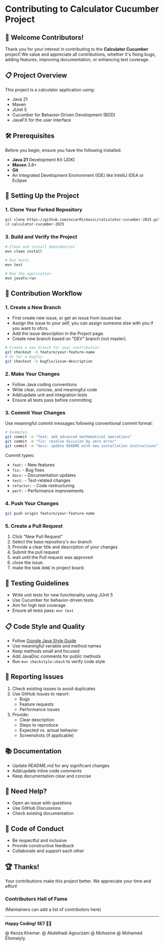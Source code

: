 # Contributing to Calculator Cucumber Project

## 🎉 Welcome Contributors!

Thank you for your interest in contributing to the **Calculator Cucumber** project! We value and appreciate all contributions, whether it's fixing bugs, adding features, improving documentation, or enhancing test coverage.

## 📋 Project Overview

This project is a calculator application using:
- Java 21
- Maven
- JUnit 5
- Cucumber for Behavior-Driven Development (BDD)
- JavaFX for the user interface

## 🛠 Prerequisites

Before you begin, ensure you have the following installed:

- **Java 21** Development Kit (JDK)
- **Maven** 3.8+ 
- **Git**
- An Integrated Development Environment (IDE) like IntelliJ IDEA or Eclipse

## 🚀 Setting Up the Project

### 1. Clone Your Forked Repository

```bash
git clone https://github.com/oscarRickovic/calculator-cucumber-2025.git
cd calculator-cucumber-2025
```

### 3. Build and Verify the Project

```bash
# Clean and install dependencies
mvn clean install

# Run tests
mvn test

# Run the application
mvn javafx:run
```

## 🤝 Contribution Workflow

### 1. Create a New Branch

- First create new issue, or get an issue from issues bar.
- Assign the issue to your self, you can assign someone else with you if you want to ofcrs.
- Add the issue description in the Project page.
- Create new branch based on "DEV" branch (not master).

```bash
# Create a new branch for your contribution
git checkout -b feature/your-feature-name
# Or for a bugfix
git checkout -b bugfix/issue-description
```

### 2. Make Your Changes

- Follow Java coding conventions
- Write clear, concise, and meaningful code
- Add/update unit and integration tests
- Ensure all tests pass before committing

### 3. Commit Your Changes

Use meaningful commit messages following conventional commit format:

```bash
# Examples:
git commit -m "feat: add advanced mathematical operations"
git commit -m "fix: resolve division by zero error"
git commit -m "docs: update README with new installation instructions"
```

Commit types:
- `feat:` - New features
- `fix:` - Bug fixes
- `docs:` - Documentation updates
- `test:` - Test-related changes
- `refactor:` - Code restructuring
- `perf:` - Performance improvements

### 4. Push Your Changes

```bash
git push origin feature/your-feature-name
```

### 5. Create a Pull Request

1. Click "New Pull Request"
2. Select the base repository's `dev` branch
3. Provide a clear title and description of your changes
4. Submit the pull request
5. wait until the Pull request was approved
6. close the issue.
7. make the task `DONE` in project board.

## 🧪 Testing Guidelines

- Write unit tests for new functionality using JUnit 5
- Use Cucumber for behavior-driven tests
- Aim for high test coverage
- Ensure all tests pass: `mvn test`

## 📋 Code Style and Quality

- Follow [Google Java Style Guide](https://google.github.io/styleguide/javaguide.html)
- Use meaningful variable and method names
- Keep methods small and focused
- Add JavaDoc comments for public methods
- Run `mvn checkstyle:check` to verify code style

## 🐛 Reporting Issues

1. Check existing issues to avoid duplicates
2. Use GitHub Issues to report:
   - Bugs
   - Feature requests
   - Performance issues
3. Provide:
   - Clear description
   - Steps to reproduce
   - Expected vs. actual behavior
   - Screenshots (if applicable)

## 📚 Documentation

- Update README.md for any significant changes
- Add/update inline code comments
- Keep documentation clear and concise

## 🤔 Need Help?

- Open an issue with questions
- Use GitHub Discussions
- Check existing documentation

## 📜 Code of Conduct

- Be respectful and inclusive
- Provide constructive feedback
- Collaborate and support each other

## 🏆 Thanks!

Your contributions make this project better. We appreciate your time and effort!

### Contributors Hall of Fame

(Maintainers can add a list of contributors here)

---

**Happy Coding! SE7 🚀✨**

@ Kenza Khemar.
@ Abdelhadi Agourzam
@ Mohssine 
@ Mohamed Elismaiyly.

